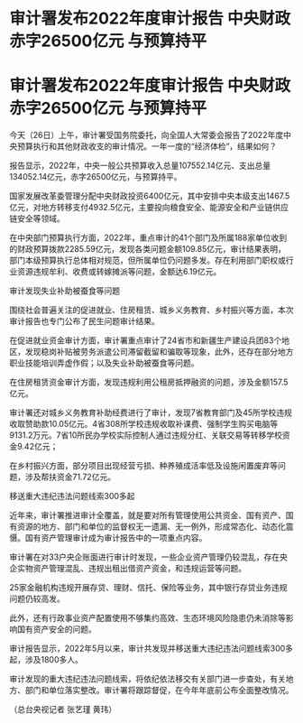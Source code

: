 # 审计署发布2022年度审计报告 中央财政赤字26500亿元 与预算持平

# 审计署发布2022年度审计报告 中央财政赤字26500亿元 与预算持平

今天（26日）上午，审计署受国务院委托，向全国人大常委会报告了2022年度中央预算执行和其他财政收支的审计情况。一年一度的“经济体检”，结果如何？

报告显示，2022年，中央一般公共预算收入总量107552.14亿元、支出总量134052.14亿元，赤字26500亿元，与预算持平。

国家发展改革委管理分配中央财政投资6400亿元，其中安排中央本级支出1467.5亿元，对地方转移支付4932.5亿元，主要投向粮食安全、能源安全和产业链供应链安全等领域。

在中央部门预算执行方面，2022年，重点审计的41个部门及所属188家单位收到的财政预算拨款2285.59亿元，发现各类问题金额109.85亿元，审计结果表明，部门本级预算执行总体相对规范，但所属单位仍问题多发。存在利用部门职权或行业资源违规牟利、收费或转嫁摊派等问题，金额达6.19亿元。

审计发现失业补助被蚕食等问题

围绕社会普遍关注的促进就业、住房租赁、城乡义务教育、乡村振兴等方面，本次审计报告也专门公布了民生问题审计结果。

在促进就业资金审计方面，审计署重点审计了24省市和新疆生产建设兵团83个地区，发现稳岗补贴被劳务派遣公司滞留截留和骗取等现象，此外，还存在部分地方职业技能培训弄虚作假；以及失业补助被蚕食等问题。

在住房租赁资金审计方面，发现违规利用公租房抵押融资的问题，涉及金额157.5亿元。

审计署还对城乡义务教育补助经费进行了审计，发现7省教育部门及45所学校违规收取赞助款10.05亿元。4省308所学校违规收取补课费、强制学生购买电脑等9131.2万元。7省10所民办学校实际控制人通过违规分红、关联交易等转移学校资金9.42亿元；

在乡村振兴方面，部分项目出现经营亏损、种养殖成活率低及设施闲置废弃等问题，涉及帮扶资金71.72亿元。

移送重大违纪违法问题线索300多起

近年来，审计署推进审计全覆盖，就是要对所有管理使用公共资金、国有资产、国有资源的地方、部门和单位的监督权无一遗漏、无一例外，形成常态化、动态化震慑。国有资产管理审计成为审计报告中的一项重点内容。

审计署在对33户央企账面进行审计时发现，一些企业资产管理仍较混乱，存在央企实物资产管理混乱、违规出租出借资产资金，和违规运营等问题。

25家金融机构违规开展存贷、理财、信托、保险等业务，其中银行存贷业务违规问题仍较高发。

此外，还有行政事业资产配置使用不够集约高效、生态环境风险隐患仍未消除等影响国有资产安全的问题。

审计报告显示，2022年5月以来，审计共发现并移送重大违纪违法问题线索300多起，涉及1800多人。

审计发现的重大违纪违法问题线索，将依纪依法移交有关部门进一步查处，有关地方、部门和单位落实整改。审计署将跟踪督促，在今年年底前公布全面整改情况。

（总台央视记者 张艺瑾 黄玮）

